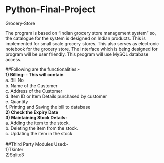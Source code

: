 # Python-Final-Project
Grocery-Store

The program is based on “Indian grocery store management system” so, the catalogue for the system is designed on Indian products. This is implemented for small scale grocery stores.
This also serves as electronic notebook for the grocery store. The interface which is being designed for program will be user friendly. This program will use MySQL database access.

##Following are the functionalities:-<br />
<b>1) Billing: - This will contain<br /></b>
  a. Bill No<br />
  b. Name of the Customer<br />
  c. Address of the Customer<br />
  d. Item ID or Item Details purchased by customer<br />
  e. Quantity<br />
  f. Printing and Saving the bill to database<br />
<b>2) Check the Expiry Date<br /></b>
<b>3) Maintaining Stock Details:<br /></b>
  a. Adding the item to the stock.<br />
  b. Deleting the item from the stock.<br />
  c. Updating the item in the stock<br />
<br />
##Third Party Modules Used:-<br />
1)Tkinter<br />
2)Sqlite3<br />

